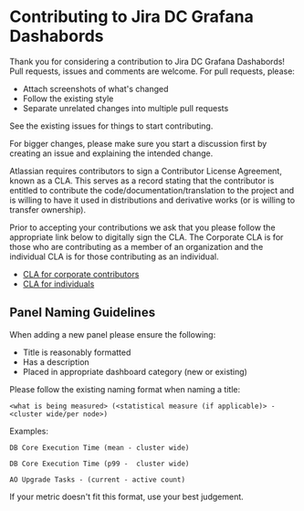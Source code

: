 # Contributing to Jira DC Grafana Dashabords

Thank you for considering a contribution to Jira DC Grafana Dashabords! Pull requests, issues and comments are welcome. For pull requests, please:

* Attach screenshots of what's changed
* Follow the existing style
* Separate unrelated changes into multiple pull requests

See the existing issues for things to start contributing.

For bigger changes, please make sure you start a discussion first by creating an issue and explaining the intended change.

Atlassian requires contributors to sign a Contributor License Agreement, known as a CLA. This serves as a record stating that the contributor is entitled to contribute the code/documentation/translation to the project and is willing to have it used in distributions and derivative works (or is willing to transfer ownership).

Prior to accepting your contributions we ask that you please follow the appropriate link below to digitally sign the CLA. The Corporate CLA is for those who are contributing as a member of an organization and the individual CLA is for those contributing as an individual.

* [CLA for corporate contributors](https://opensource.atlassian.com/corporate)
* [CLA for individuals](https://opensource.atlassian.com/individual)

## Panel Naming Guidelines

When adding a new panel please ensure the following:
- Title is reasonably formatted
- Has a description
- Placed in appropriate dashboard category (new or existing)

Please follow the existing naming format when naming a title:

`<what is being measured> (<statistical measure (if applicable)> - <cluster wide/per node>)`

Examples:

`DB Core Execution Time (mean - cluster wide)`

`DB Core Execution Time (p99 -  cluster wide)`

`AO Upgrade Tasks - (current - active count)`

If your metric doesn't fit this format, use your best judgement.
